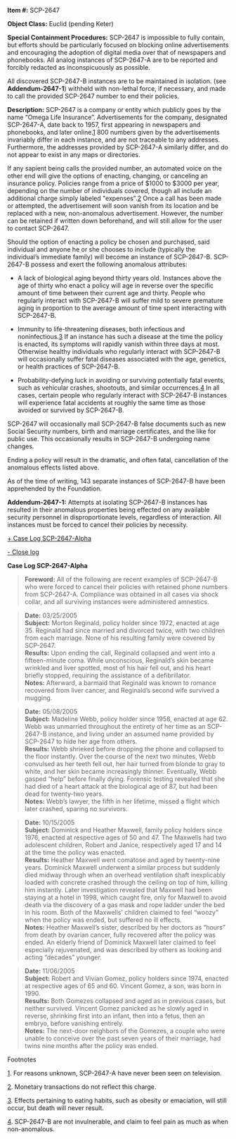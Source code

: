 **Item #:** SCP-2647

**Object Class:** Euclid (pending Keter)

**Special Containment Procedures:** SCP-2647 is impossible to fully contain, but efforts should be particularly focused on blocking online advertisements and encouraging the adoption of digital media over that of newspapers and phonebooks. All analog instances of SCP-2647-A are to be reported and forcibly redacted as inconspicuously as possible.

All discovered SCP-2647-B instances are to be maintained in isolation. (see **Addendum-2647-1**) withheld with non-lethal force, if necessary, and made to call the provided SCP-2647 number to end their policies.

**Description:** SCP-2647 is a company or entity which publicly goes by the name “Omega Life Insurance”. Advertisements for the company, designated SCP-2647-A, date back to 1957, first appearing in newspapers and phonebooks, and later online.[1](javascript:;) 800 numbers given by the advertisements invariably differ in each instance, and are not traceable to any addresses. Furthermore, the addresses provided by SCP-2647-A similarly differ, and do not appear to exist in any maps or directories.

If any sapient being calls the provided number, an automated voice on the other end will give the options of enacting, changing, or canceling an insurance policy. Policies range from a price of $1000 to $3000 per year, depending on the number of individuals covered, though all include an additional charge simply labeled "expenses".[2](javascript:;) Once a call has been made or attempted, the advertisement will soon vanish from its location and be replaced with a new, non-anomalous advertisement. However, the number can be retained if written down beforehand, and will still allow for the user to contact SCP-2647.

Should the option of enacting a policy be chosen and purchased, said individual and anyone he or she chooses to include (typically the individual’s immediate family) will become an instance of SCP-2647-B. SCP-2647-B possess and exert the following anomalous attributes:

*   A lack of biological aging beyond thirty years old. Instances above the age of thirty who enact a policy will age in reverse over the specific amount of time between their current age and thirty. People who regularly interact with SCP-2647-B will suffer mild to severe premature aging in proportion to the average amount of time spent interacting with SCP-2647-B.

*   Immunity to life-threatening diseases, both infectious and noninfectious.[3](javascript:;) If an instance has such a disease at the time the policy is enacted, its symptoms will rapidly vanish within three days at most. Otherwise healthy individuals who regularly interact with SCP-2647-B will occasionally suffer fatal diseases associated with the age, genetics, or health practices of SCP-2647-B.

*   Probability-defying luck in avoiding or surviving potentially fatal events, such as vehicular crashes, shootouts, and similar occurrences.[4](javascript:;) In all cases, certain people who regularly interact with SCP-2647-B instances will experience fatal accidents at roughly the same time as those avoided or survived by SCP-2647-B.

SCP-2647 will occasionally mail SCP-2647-B false documents such as new Social Security numbers, birth and marriage certificates, and the like for public use. This occasionally results in SCP-2647-B undergoing name changes.

Ending a policy will result in the dramatic, and often fatal, cancellation of the anomalous effects listed above.

As of the time of writing, 143 separate instances of SCP-2647-B have been apprehended by the Foundation.

**Addendum-2647-1:** Attempts at isolating SCP-2647-B instances has resulted in their anomalous properties being effected on any available security personnel in disproportionate levels, regardless of interaction. All instances must be forced to cancel their policies by necessity.

[+ Case Log SCP-2647-Alpha](javascript:;)

[\- Close log](javascript:;)

**Case Log SCP-2647-Alpha**

> **Foreword:** All of the following are recent examples of SCP-2647-B who were forced to cancel their policies with retained phone numbers from SCP-2647-A. Compliance was obtained in all cases via shock collar, and all surviving instances were administered amnestics.

> **Date:** 03/25/2005  
> **Subject:** Morton Reginald, policy holder since 1972, enacted at age 35. Reginald had since married and divorced twice, with two children from each marriage. None of his resulting family were covered by SCP-2647.  
> **Results:** Upon ending the call, Reginald collapsed and went into a fifteen-minute coma. While unconscious, Reginald’s skin became wrinkled and liver spotted, most of his hair fell out, and his heart briefly stopped, requiring the assistance of a defibrillator.  
> **Notes:** Afterward, a barmaid that Reginald was known to romance recovered from liver cancer, and Reginald’s second wife survived a mugging.

> **Date:** 05/08/2005  
> **Subject:** Madeline Webb, policy holder since 1958, enacted at age 62. Webb was unmarried throughout the entirety of her time as an SCP-2647-B instance, and living under an assumed name provided by SCP-2647 to hide her age from others.  
> **Results:** Webb shrieked before dropping the phone and collapsed to the floor instantly. Over the course of the next two minutes, Webb convulsed as her teeth fell out, her hair turned from blonde to gray to white, and her skin became increasingly thinner. Eventually, Webb gasped “help” before finally dying. Forensic testing revealed that she had died of a heart attack at the biological age of 87, but had been dead for twenty-two years.  
> **Notes:** Webb’s lawyer, the fifth in her lifetime, missed a flight which later crashed, sparing no survivors.

> **Date:** 10/15/2005  
> **Subject:** Dominick and Heather Maxwell, family policy holders since 1976, enacted at respective ages of 50 and 47. The Maxwells had two adolescent children, Robert and Janice, respectively aged 17 and 14 at the time the policy was enacted.  
> **Results:** Heather Maxwell went comatose and aged by twenty-nine years. Dominick Maxwell underwent a similar process but suddenly died midway through when an overhead ventilation shaft inexplicably loaded with concrete crashed through the ceiling on top of him, killing him instantly. Later investigation revealed that Maxwell had been staying at a hotel in 1998, which caught fire, only for Maxwell to avoid death via the discovery of a gas mask and rope ladder under the bed in his room. Both of the Maxwells' children claimed to feel “woozy” when the policy was ended, but suffered no ill effects.  
> **Notes:** Heather Maxwell’s sister, described by her doctors as “hours” from death by ovarian cancer, fully recovered after the policy was ended. An elderly friend of Dominick Maxwell later claimed to feel especially rejuvenated, and was described by others as looking and acting “decades” younger.

> **Date:** 11/06/2005  
> **Subject:** Robert and Vivian Gomez, policy holders since 1974, enacted at respective ages of 65 and 60. Vincent Gomez, a son, was born in 1990.  
> **Results:** Both Gomezes collapsed and aged as in previous cases, but neither survived. Vincent Gomez panicked as he slowly aged in reverse, shrinking first into an infant, then into a fetus, then an embryo, before vanishing entirely.  
> **Notes:** The next-door neighbors of the Gomezes, a couple who were unable to conceive over the past seven years of their marriage, had twins nine months after the policy was ended.

Footnotes

[1](javascript:;). For reasons unknown, SCP-2647-A have never been seen on television.

[2](javascript:;). Monetary transactions do not reflect this charge.

[3](javascript:;). Effects pertaining to eating habits, such as obesity or emaciation, will still occur, but death will never result.

[4](javascript:;). SCP-2647-B are not invulnerable, and claim to feel pain as much as when non-anomalous.